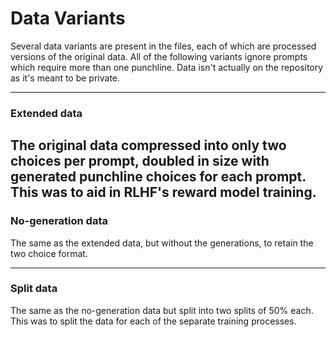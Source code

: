 # Data Variants
Several data variants are present in the files, each of which are processed versions of the original data. All of the following variants ignore prompts which require more than one punchline. Data isn't actually on the repository as it's meant to be private.

---

### Extended data
The original data compressed into only two choices per prompt, doubled in size with generated punchline choices for each prompt. This was to aid in RLHF's reward model training.
---

### No-generation data
The same as the extended data, but without the generations, to retain the two choice format.

---

### Split data
The same as the no-generation data but split into two splits of 50% each. This was to split the data for each of the separate training processes.
